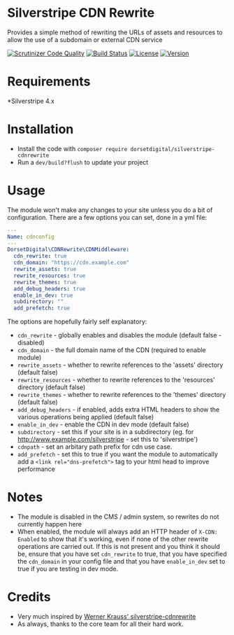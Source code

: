 # Silverstripe CDN Rewrite

Provides a simple method of rewriting the URLs of assets and resources to allow the use of a subdomain or external CDN service

[![Scrutinizer Code Quality](https://scrutinizer-ci.com/g/DorsetDigital/silverstripe-cdnrewrite/badges/quality-score.png?b=master)](https://scrutinizer-ci.com/g/DorsetDigital/silverstripe-cdnrewrite/?branch=master)
[![Build Status](https://scrutinizer-ci.com/g/DorsetDigital/silverstripe-cdnrewrite/badges/build.png?b=master)](https://scrutinizer-ci.com/g/DorsetDigital/silverstripe-cdnrewrite/build-status/master)
[![License](https://img.shields.io/badge/License-BSD%203--Clause-blue.svg)](LICENSE.md)
[![Version](http://img.shields.io/packagist/v/dorsetdigital/silverstripe-cdnrewrite.svg?style=flat)](https://packagist.org/packages/dorsetdigital/silverstripe-cdnrewrite)

# Requirements

\*Silverstripe 4.x

# Installation

- Install the code with `composer require dorsetdigital/silverstripe-cdnrewrite`
- Run a `dev/build?flush` to update your project

# Usage

The module won't make any changes to your site unless you do a bit of configuration. There are a few options you can set, done in a yml file:

```yaml
---
Name: cdnconfig
---
DorsetDigital\CDNRewrite\CDNMiddleware:
  cdn_rewrite: true
  cdn_domain: "https://cdn.example.com"
  rewrite_assets: true
  rewrite_resources: true
  rewrite_themes: true
  add_debug_headers: true
  enable_in_dev: true
  subdirectory: ""
  add_prefetch: true
```

The options are hopefully fairly self explanatory:

- `cdn_rewrite` - globally enables and disables the module (default false - disabled)
- `cdn_domain` - the full domain name of the CDN (required to enable module)
- `rewrite_assets` - whether to rewrite references to the 'assets' directory (default false)
- `rewrite_resources` - whether to rewrite references to the 'resources' directory (default false)
- `rewrite_themes` - whether to rewrite references to the 'themes' directory (default false)
- `add_debug_headers` - if enabled, adds extra HTML headers to show the various operations being applied (default false)
- `enable_in_dev` - enable the CDN in dev mode (default false)
- `subdirectory` - set this if your site is in a subdirectory (eg. for http://www.example.com/silverstripe - set this to 'silverstripe')
- `cdnpath` - set an arbitary path prefix for cdn use case.
- `add_prefetch` - set this to true if you want the module to automatically add a `<link rel="dns-prefetch">` tag to your html head to improve performance

# Notes

- The module is disabled in the CMS / admin system, so rewrites do not currently happen here
- When enabled, the module will always add an HTTP header of `X-CDN: Enabled` to show that it's working, even if none of the other rewrite operations are carried out. If this is not present and you think it should be, ensure that you have set `cdn_rewrite` to true, that you have specified the `cdn_domain` in your config file and that you have `enable_in_dev` set to true if you are testing in dev mode.

# Credits

- Very much inspired by [Werner Krauss' silverstripe-cdnrewrite](https://github.com/wernerkrauss/silverstripe-cdnrewrite)
- As always, thanks to the core team for all their hard work.
